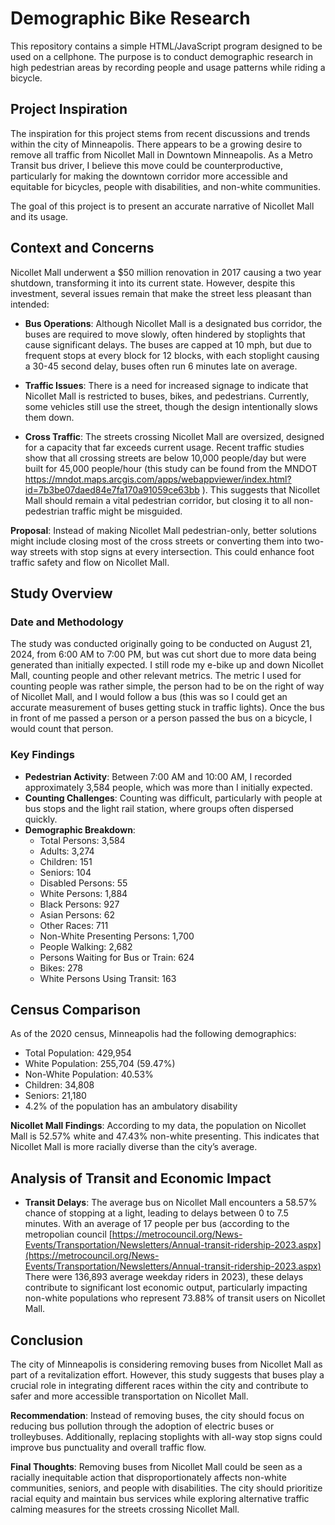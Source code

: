# Demographic Bike Research

This repository contains a simple HTML/JavaScript program designed to be used on a cellphone. The purpose is to conduct demographic research in high pedestrian areas by recording people and usage patterns while riding a bicycle.

## Project Inspiration

The inspiration for this project stems from recent discussions and trends within the city of Minneapolis. There appears to be a growing desire to remove all traffic from Nicollet Mall in Downtown Minneapolis. As a Metro Transit bus driver, I believe this move could be counterproductive, particularly for making the downtown corridor more accessible and equitable for bicycles, people with disabilities, and non-white communities.

The goal of this project is to present an accurate narrative of Nicollet Mall and its usage.

## Context and Concerns

Nicollet Mall underwent a $50 million renovation in 2017 causing a two year shutdown, transforming it into its current state. However, despite this investment, several issues remain that make the street less pleasant than intended:

* __Bus Operations__: Although Nicollet Mall is a designated bus corridor, the buses are required to move slowly, often hindered by stoplights that cause significant delays. The buses are capped at 10 mph, but due to frequent stops at every block for 12 blocks, with each stoplight causing a 30-45 second delay, buses often run 6 minutes late on average.

* __Traffic Issues__: There is a need for increased signage to indicate that Nicollet Mall is restricted to buses, bikes, and pedestrians. Currently, some vehicles still use the street, though the design intentionally slows them down.

* __Cross Traffic__: The streets crossing Nicollet Mall are oversized, designed for a capacity that far exceeds current usage. Recent traffic studies show that all crossing streets are below 10,000 people/day but were built for 45,000 people/hour (this study can be found from the MNDOT https://mndot.maps.arcgis.com/apps/webappviewer/index.html?id=7b3be07daed84e7fa170a91059ce63bb ). This suggests that Nicollet Mall should remain a vital pedestrian corridor, but closing it to all non-pedestrian traffic might be misguided.

**Proposal**: Instead of making Nicollet Mall pedestrian-only, better solutions might include closing most of the cross streets or converting them into two-way streets with stop signs at every intersection. This could enhance foot traffic safety and flow on Nicollet Mall.

## Study Overview

### Date and Methodology

The study was conducted originally going to be conducted on August 21, 2024, from 6:00 AM to 7:00 PM, but was cut short due to more data being generated than initially expected. I still rode my e-bike up and down Nicollet Mall, counting people and other relevant metrics.  The metric I used for counting people was rather simple, the person had to be on the right of way of Nicollet Mall, and I would follow a bus (this was so I could get an accurate measurement of buses getting stuck in traffic lights). Once the bus in front of me passed a person or a person passed the bus on a bicycle, I would count that person.

### Key Findings

* __Pedestrian Activity__: Between 7:00 AM and 10:00 AM, I recorded approximately 3,584 people, which was more than I initially expected.
* __Counting Challenges__: Counting was difficult, particularly with people at bus stops and the light rail station, where groups often dispersed quickly.
* __Demographic Breakdown__:
    * Total Persons: 3,584
    * Adults: 3,274
    * Children: 151
    * Seniors: 104
    * Disabled Persons: 55
    * White Persons: 1,884
    * Black Persons: 927
    * Asian Persons: 62
    * Other Races: 711
    * Non-White Presenting Persons: 1,700
    * People Walking: 2,682
    * Persons Waiting for Bus or Train: 624
    * Bikes: 278
    * White Persons Using Transit: 163

## Census Comparison

As of the 2020 census, Minneapolis had the following demographics:

* Total Population: 429,954
* White Population: 255,704 (59.47%)
* Non-White Population: 40.53%
* Children: 34,808
* Seniors: 21,180
* 4.2% of the population has an ambulatory disability

__Nicollet Mall Findings__: According to my data, the population on Nicollet Mall is 52.57% white and 47.43% non-white presenting. This indicates that Nicollet Mall is more racially diverse than the city’s average.

## Analysis of Transit and Economic Impact

* **Transit Delays**: The average bus on Nicollet Mall encounters a 58.57% chance of stopping at a light, leading to delays between 0 to 7.5 minutes. With an average of 17 people per bus (according to the metropolian council [https://metrocouncil.org/News-Events/Transportation/Newsletters/Annual-transit-ridership-2023.aspx](https://metrocouncil.org/News-Events/Transportation/Newsletters/Annual-transit-ridership-2023.aspx) There were 136,893 average weekday riders in 2023), these delays contribute to significant lost economic output, particularly impacting non-white populations who represent 73.88% of transit users on Nicollet Mall.

## Conclusion

The city of Minneapolis is considering removing buses from Nicollet Mall as part of a revitalization effort. However, this study suggests that buses play a crucial role in integrating different races within the city and contribute to safer and more accessible transportation on Nicollet Mall.

__Recommendation__: Instead of removing buses, the city should focus on reducing bus pollution through the adoption of electric buses or trolleybuses. Additionally, replacing stoplights with all-way stop signs could improve bus punctuality and overall traffic flow.

__Final Thoughts__: Removing buses from Nicollet Mall could be seen as a racially inequitable action that disproportionately affects non-white communities, seniors, and people with disabilities. The city should prioritize racial equity and maintain bus services while exploring alternative traffic calming measures for the streets crossing Nicollet Mall.